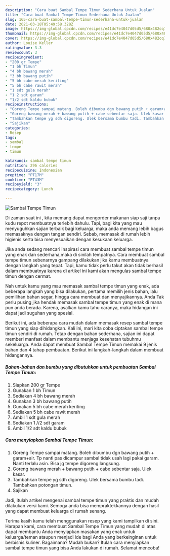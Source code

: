 ```yaml
---
description: "Cara buat Sambal Tempe Timun Sederhana Untuk Jualan"
title: "Cara buat Sambal Tempe Timun Sederhana Untuk Jualan"
slug: 165-cara-buat-sambal-tempe-timun-sederhana-untuk-jualan
date: 2021-03-18T05:49:58.328Z
image: https://img-global.cpcdn.com/recipes/e41dc7e4047d05d5/680x482cq70/sambal-tempe-timun-foto-resep-utama.jpg
thumbnail: https://img-global.cpcdn.com/recipes/e41dc7e4047d05d5/680x482cq70/sambal-tempe-timun-foto-resep-utama.jpg
cover: https://img-global.cpcdn.com/recipes/e41dc7e4047d05d5/680x482cq70/sambal-tempe-timun-foto-resep-utama.jpg
author: Louise Keller
ratingvalue: 3.3
reviewcount: 3
recipeingredient:
- "200 gr Tempe"
- "1 bh Timun"
- "4 bh bawang merah"
- "3 bh bawang putih"
- "5 bh cabe merah keriting"
- "5 bh cabe rawit merah"
- "1 sdt gula merah"
- "1 2 sdt garam"
- "1/2 sdt kaldu bubuk"
recipeinstructions:
- "Goreng Tempe sampai matang. Boleh dibumbu dgn bawang putih + garam+air. Tp nanti pas dicampur sambal tidak usah lagi pakai garam. Nanti terlalu asin. Bisa jg tempe digoreng langsung."
- "Goreng bawang merah + bawang putih + cabe sebentar saja. Ulek kasar."
- "Tambahkan tempe yg sdh digoreng. Ulek bersama bumbu tadi. Tambahkan potongan timun."
- "Sajikan"
categories:
- Resep
tags:
- sambal
- tempe
- timun

katakunci: sambal tempe timun 
nutrition: 296 calories
recipecuisine: Indonesian
preptime: "PT17M"
cooktime: "PT43M"
recipeyield: "3"
recipecategory: Lunch

---
```



![Sambal Tempe Timun](https://img-global.cpcdn.com/recipes/e41dc7e4047d05d5/680x482cq70/sambal-tempe-timun-foto-resep-utama.jpg)

Di zaman  saat ini , kita memang dapat mengorder makanan siap saji tanpa kudu repot membuatnya terlebih dahulu. Tapi, bagi kita yang mau menyuguhkan sajian terbaik bagi keluarga, maka anda memang lebih bagus memasaknya dengan tangan sendiri. Sebab, memasak di rumah lebih higienis serta bisa menyesuaikan dengan kesukaan keluarga.

Jika anda sedang mencari inspirasi cara membuat sambal tempe timun yang enak dan sederhana,maka di sinilah tempatnya. Cara membuat sambal tempe timun  sebenarnya gampang dilakukan jika kamu membuatnya dengan langkah yang tepat. Tapi, kamu tidak perlu takut akan tidak berhasil dalam membuatnya 
karena di artikel ini kami akan mengulas sambal tempe timun dengan cermat.  



Nah untuk kamu yang mau memasak sambal tempe timun yang enak, ada beberapa langkah yang bisa dilakukan, pertama memilih jenis bahan, lalu pemilihan bahan segar, hingga cara membuat dan menyajikannya. Anda Tak perlu pusing jika hendak memasak sambal tempe timun yang enak di mana pun anda berada. Karena, asalkan kamu  tahu caranya, maka hidangan ini dapat jadi suguhan yang spesial.

Berikut ini, ada beberapa cara mudah dalam memasak resep sambal tempe timun yang siap dihidangkan. Kali ini, mari kita coba ciptakan sambal tempe timun sendiri di rumah. Tetap dengan bahan sederhana, sajian ini dapat memberi manfaat dalam membantu menjaga kesehatan tubuhmu sekeluarga. Anda dapat membuat Sambal Tempe Timun memakai 9 jenis bahan dan 4 tahap pembuatan. Berikut ini langkah-langkah dalam membuat hidangannya.

<!--inarticleads1-->

##### Bahan-bahan dan bumbu yang dibutuhkan untuk pembuatan Sambal Tempe Timun:

1. Siapkan 200 gr Tempe
1. Gunakan 1 bh Timun
1. Sediakan 4 bh bawang merah
1. Gunakan 3 bh bawang putih
1. Gunakan 5 bh cabe merah keriting
1. Sediakan 5 bh cabe rawit merah
1. Ambil 1 sdt gula merah
1. Sediakan 1 //2 sdt garam
1. Ambil 1/2 sdt kaldu bubuk




<!--inarticleads2-->

##### Cara menyiapkan Sambal Tempe Timun:

1. Goreng Tempe sampai matang. Boleh dibumbu dgn bawang putih + garam+air. Tp nanti pas dicampur sambal tidak usah lagi pakai garam. Nanti terlalu asin. Bisa jg tempe digoreng langsung.
1. Goreng bawang merah + bawang putih + cabe sebentar saja. Ulek kasar.
1. Tambahkan tempe yg sdh digoreng. Ulek bersama bumbu tadi. Tambahkan potongan timun.
1. Sajikan




Jadi, itulah artikel mengenai  sambal tempe timun  yang praktis dan mudah dilakukan versi kami. Semoga anda bisa mempraktekkannya dengan hasil yang dapat membuat keluarga di rumah senang. 

Terima kasih kamu telah menggunakan resep yang kami tampilkan di sini. Harapan kami, cara membuat  Sambal Tempe Timun yang mudah di atas dapat membantu Anda menyiapkan masakan yang enak untuk keluarga/teman ataupun menjadi ide bagi Anda yang berkeinginan untuk berbisnis kuliner. Bagaimana? Mudah bukan? Itulah cara menyiapkan sambal tempe timun yang bisa Anda lakukan di rumah. Selamat mencoba!

